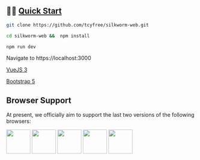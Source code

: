 ## 👩‍💻  [Quick Start](#quick-start)

```bash
git clone https://github.com/tcyfree/silkworm-web.git

cd silkworm-web &&  npm install

npm run dev
```

Navigate to https://localhost:3000

[VueJS 3](https://vuejs.org/) 

[Bootstrap 5](https://getbootstrap.com/)

## Browser Support

At present, we officially aim to support the last two versions of the following browsers:

<img src="https://s3.amazonaws.com/creativetim_bucket/github/browser/chrome.png" width="64" height="64"> <img src="https://s3.amazonaws.com/creativetim_bucket/github/browser/firefox.png" width="64" height="64"> <img src="https://s3.amazonaws.com/creativetim_bucket/github/browser/edge.png" width="64" height="64"> <img src="https://s3.amazonaws.com/creativetim_bucket/github/browser/safari.png" width="64" height="64"> <img src="https://s3.amazonaws.com/creativetim_bucket/github/browser/opera.png" width="64" height="64">


